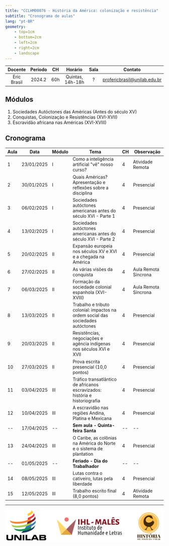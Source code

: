 ```yaml
---
title: "CCLHM00076 - História da América: colonização e resistência"
subtitle: "Cronograma de aulas"
lang: "pt-BR"
geometry:
    - top=1cm
    - bottom=2cm
    - left=2cm
    - right=2cm
    - landscape
---
```


| Docente     | Período | CH  | Horário          | Sala | Contato |
|:-----------:|:-------:|:---:|:----------------:|:----:|:---------------------------:|
| Eric Brasil | 2024.2  | 60h | Quintas, 14h-18h | ?    | profericbrasil@unilab.edu.br|

## Módulos

1. Sociedades Autóctones das Américas (Antes do século XV)
2. Conquistas, Colonização e Resistências (XVI-XVII)
3. Escravidão africana nas Américas (XVI-XVIII)

## Cronograma

| Aula | Data       | Módulo | Tema                                                                                  | CH | Observação           |
|------|------------|--------|---------------------------------------------------------------------------------------|----|----------------------|
| 1    | 23/01/2025 | I      | Como a inteligência artificial "vê" nosso curso?                                      | 4  | Atividade Remota     |
| 2    | 30/01/2025 | I      | Quais Américas? Apresentação e reflexões sobre a disciplina                           | 4  | Presencial           |
| 3    | 06/02/2025 | I      | Sociedades autóctones americanas antes do século XVI - Parte 1                        | 4  | Presencial           |
| 4    | 13/02/2025 | I      | Sociedades autóctones americanas antes do século XVI - Parte 2                        | 4  | Presencial           |
| 5    | 20/02/2025 | II     | Expansão europeia nos séculos XV e XVI e a chegada na América                         | 4  | Presencial           |
| 6    | 27/02/2025 | II     | As várias visões da conquista                                                         | 4  | Aula Remota Síncrona |
| 7    | 06/03/2025 | II     | Formação da sociedade colonial espanhola (XVI-XVIII)                                  | 4  | Aula Remota Síncrona |
| 8    | 13/03/2025 | II     | Trabalho e tributo colonial: impactos na ordem social das sociedades autóctones       | 4  | Presencial           |
| 9    | 20/03/2025 | II     | Resistências, negociações e agência indígenas nos séculos XVI e XVII                  | 4  | Presencial           |
| 10   | 27/03/2025 | II     | Prova escrita presencial (10,0 pontos)                                                | 4  | Presencial           |
| 11   | 03/04/2025 | III    | Tráfico transatlântico de africanos escravizados: história e historiografia           | 4  | Presencial           |
| 12   | 10/04/2025 | III    | A escravidão nas regiões Andina, Platina e Mexicana                                   | 4  | Presencial           |
| --   | 17/04/2025 | --     | **Sem aula - Quinta-feira Santa**                                                     | -- | --                   |
| 13   | 24/04/2025 | III    | O Caribe, as colônias na América do Norte e o sistema de plantation                   | 4  | Presencial           |
| --   | 01/05/2025 | --     | **Feriado - Dia do Trabalhador**                                                      | -- | --                   |
| 14   | 08/05/2025 | III    | Lutas contra o cativeiro, lutas pela liberdade                                        | 4  | Presencial           |
| 15   | 12/05/2025 | III    | Trabalho escrito final (8,0 pontos)                                                   | 4  | Atividade Remota     |

---

![](imgs/banner_logos_hist.png)
